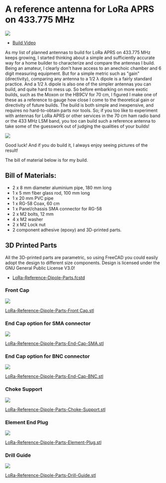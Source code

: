 # A reference antenna for LoRa APRS on 433.775 MHz

[![](thumb.png)](https://youtu.be/TO-BE-INSERTED)

- [Build Video](https://youtu.be/TO-BE-INSERTED)

As my list of planned antennas to build for LoRa APRS on 433.775 MHz keeps growing, I started thinking about a simple and sufficiently accurate way for a home builder to characterize and compare the antennas I build. Being an amateur, I clearly don't have access to an anechoic chamber and 6 digit measuring equipment. But for a simple metric such as "gain" (directivity), comparing any antenna to a 1/2 λ dipole is a fairly standard practice. And a 1/2 λ dipole is also one of the simpler antennas you can build, and quite hard to mess up. So before embarking on more exotic builds, such as the Moxon or the HB9CV for 70 cm, I figured I make one of these as a reference to gauge how close I come to the theoretical gain or directivity of future builds. The build is both simple and inexpensive, and requires no hard-to-obtain parts nor tools. So; if you too like to experiment with antennas for LoRa APRS or other services in the 70 cm ham radio band or the 433 MHz LSM band, you too can build such a reference antenna to take some of the guesswork out of judging the qualities of your builds!

![](<swr.jpg>)

Good luck! And if you do build it, I always enjoy seeing pictures of the result!

The bill of material below is for my build.

## Bill of Materials:

- 2 x 8 mm diameter aluminium pipe, 180 mm long
- 1 x 5 mm fiber glass rod, 100 mm long
- 1 x 20 mm PVC pipe
- 1 x RG-58 Coax, 60 cm
- 1 x Panel/chassis SMA connector for RG-58
- 2 x M2 bolts, 12 mm
- 4 x M2 washer
- 2 x M2 Lock nut
- 2 component adhesive (epoxy) and 3D-printed parts.

## 3D Printed Parts

All the 3D-printed parts are parametric, so using FreeCAD you could easily adopt the design to different size components. Design is licensed under the GNU General Public License V3.0! 

- [LoRa-Reference-Dipole-Parts.fcstd](<LoRa-Reference-Dipole-Parts.fcstd>)

### Front Cap

![](<LoRa-Reference-Dipole-Parts-Front-Cap.png>)

[LoRa-Reference-Dipole-Parts-Front Cap.stl](<LoRa-Reference-Dipole-Parts-Front-Cap.stl>)

### End Cap option for SMA connector

![](<LoRa-Reference-Dipole-Parts-End-Cap-SMA.png>)

[LoRa-Reference-Dipole-Parts-End-Cap-SMA.stl](<LoRa-Reference-Dipole-Parts-End-Cap-SMA.stl>)

### End Cap option for BNC connector

![](<LoRa-Reference-Dipole-Parts-End-Cap-BNC.png>)

[LoRa-Reference-Dipole-Parts-End-Cap-BNC.stl](<LoRa-Reference-Dipole-Parts-End-Cap-BNC.stl>)

### Choke Support

![](<LoRa-Reference-Dipole-Parts-Choke-Support.png>)

[LoRa-Reference-Dipole-Parts-Choke-Support.stl](<LoRa-Reference-Dipole-Parts-Choke-Support.stl>)

### Element End Plug

![](<LoRa-Reference-Dipole-Parts-Element-Plug.png>)

[LoRa-Reference-Dipole-Parts-Element-Plug.stl](<LoRa-Reference-Dipole-Parts-Element-Plug.stl>)

### Drill Guide

![](<LoRa-Reference-Dipole-Parts-Drill-Guide.png>)

[LoRa-Reference-Dipole-Parts-Drill-Guide.stl](<LoRa-Reference-Dipole-Parts-Drill-Guide.stl>)
